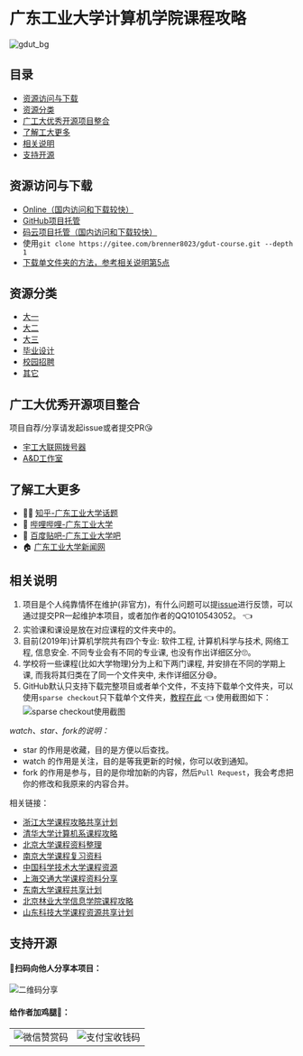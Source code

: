 # 广东工业大学计算机学院课程攻略
![gdut_bg](https://brenner8023.gitee.io/img-bed/gdut-course/gdut_bg.png)

## 目录
- [资源访问与下载](#资源访问与下载)
- [资源分类](#资源分类)
- [广工大优秀开源项目整合](#广工大优秀开源项目整合)
- [了解工大更多](#了解工大更多)
- [相关说明](#相关说明)
- [支持开源](#支持开源)

## 资源访问与下载
- [Online（国内访问和下载较快）](https://brenner8023.gitee.io/gdut-course/)
- [GitHub项目托管](https://github.com/brenner8023/gdut-course)
- [码云项目托管（国内访问和下载较快）](https://gitee.com/brenner8023/gdut-course)
- 使用`git clone https://gitee.com/brenner8023/gdut-course.git --depth 1`
- [下载单文件夹的方法，参考相关说明第5点](#%E7%9B%B8%E5%85%B3%E8%AF%B4%E6%98%8E)

## 资源分类
- [大一](./public/大一/)
- [大二](./public/大二/)
- [大三](./public/大三/)
- [毕业设计](./public/毕业设计/)
- [校园招聘](./public/校园招聘/)
- [其它](./public/其它/)

## 广工大优秀开源项目整合
项目自荐/分享请发起issue或者提交PR😘

- [宇工大联网拨号器](https://github.com/GDUT-Drcom/GDUT-Drcom-Dialer)
- [A&D工作室](https://github.com/AttackandDefenceSecurityLab)

## 了解工大更多
- 👨‍🎓 [知乎-广东工业大学话题](https://www.zhihu.com/topic/19604314/)
- 🍻 [哔哩哔哩-广东工业大学](https://search.bilibili.com/all?keyword=%E5%B9%BF%E4%B8%9C%E5%B7%A5%E4%B8%9A%E5%A4%A7%E5%AD%A6)
- 🤖 [百度贴吧-广东工业大学吧](http://dq.tieba.com/f?kw=%E5%B9%BF%E4%B8%9C%E5%B7%A5%E4%B8%9A%E5%A4%A7%E5%AD%A6)
- 🏠 [广东工业大学新闻网](http://gdutnews.gdut.edu.cn/)

## 相关说明
1. 项目是个人纯靠情怀在维护(非官方)，有什么问题可以提[issue](https://github.com/brenner8023/gdut-course/issues)进行反馈，可以通过提交PR一起维护本项目，或者加作者的QQ1010543052。 👈
2. 实验课和课设是放在对应课程的文件夹中的。
3. 目前(2019年)计算机学院共有四个专业: 软件工程, 计算机科学与技术, 网络工程, 信息安全. 不同专业会有不同的专业课, 也没有作出详细区分🙄。
4. 学校将一些课程(比如大学物理)分为上和下两门课程, 并安排在不同的学期上课, 而我将其归类在了同一个文件夹中, 未作详细区分😅。
5. GitHub默认只支持下载完整项目或者单个文件，不支持下载单个文件夹，可以使用`sparse checkout`只下载单个文件夹，[教程在此](https://www.jianshu.com/p/74a0441ed9b7) 👈 使用截图如下：
![sparse checkout使用截图](https://brenner8023.gitee.io/img-bed/gdut-course/sparse_checkout.png)

*watch、star、fork的说明：*
- star 的作用是收藏，目的是方便以后查找。
- watch 的作用是关注，目的是等我更新的时候，你可以收到通知。
- fork 的作用是参与，目的是你增加新的内容，然后`Pull Request`，我会考虑把你的修改和我原来的内容合并。

相关链接：
- [浙江大学课程攻略共享计划](https://github.com/QSCTech/zju-icicles)
- [清华大学计算机系课程攻略](https://github.com/PKUanonym/REKCARC-TSC-UHT)
- [北京大学课程资料整理](https://github.com/lib-pku/libpku)
- [南京大学课程复习资料](https://github.com/idealclover/NJU-Review-Materials)
- [中国科学技术大学课程资源](https://github.com/USTC-Resource/USTC-Course)
- [上海交通大学课程资料分享](https://github.com/CoolPhilChen/SJTU-Courses/)
- [东南大学课程共享计划](https://github.com/zjdx1998/seucourseshare)
- [北京林业大学信息学院课程攻略](https://github.com/bljx/BFU-leaf)
- [山东科技大学课程资源共享计划](https://github.com/deepwzh/sdust-examination-materials)

## 支持开源
#### 🙆扫码向他人分享本项目：
![二维码分享](https://brenner8023.gitee.io/img-bed/gdut-course/share.png)

#### 给作者加鸡腿🍖：

<table>
<tr>
    <td>
        <img src="https://brenner8023.gitee.io/img-bed/gdut-course/wechatpay.png" alt="微信赞赏码" />
    </td>
    <td>
    <img src="https://brenner8023.gitee.io/img-bed/gdut-course/alipay.png" alt="支付宝收钱码" />
    </td>
</tr>
</table>
